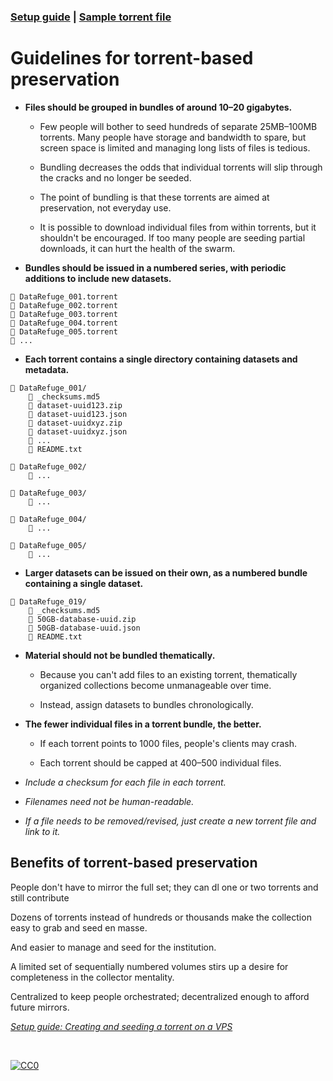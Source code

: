 ### [Setup guide](https://github.com/stevemclaugh/preservation-torrent/blob/master/Setup.md) | [Sample torrent file](https://github.com/stevemclaugh/preservation-torrent/blob/master/DataRefuge_001_test.torrent?raw=true)

# Guidelines for torrent-based preservation

- **Files should be grouped in bundles of around 10–20 gigabytes.**

  - Few people will bother to seed hundreds of separate 25MB–100MB torrents. Many people have storage and bandwidth to spare, but screen space is limited and managing long lists of files is tedious.

  - Bundling decreases the odds that individual torrents will slip through the cracks and no longer be seeded.

  - The point of bundling is that these torrents are aimed at preservation, not everyday use.

  - It is possible to download individual files from within torrents, but it shouldn't be encouraged. If too many people are seeding partial downloads, it can hurt the health of the swarm.


- **Bundles should be issued in a numbered series, with periodic additions to include new datasets.**

```
📄 DataRefuge_001.torrent
📄 DataRefuge_002.torrent
📄 DataRefuge_003.torrent
📄 DataRefuge_004.torrent
📄 DataRefuge_005.torrent
📄 ...
```

- **Each torrent contains a single directory containing datasets and metadata.**

```
📂 DataRefuge_001/
    📄 _checksums.md5
    📄 dataset-uuid123.zip
    📄 dataset-uuid123.json
    📄 dataset-uuidxyz.zip
    📄 dataset-uuidxyz.json
    📄 ...
    📄 README.txt

📂 DataRefuge_002/
    📄 ...

📂 DataRefuge_003/
    📄 ...

📂 DataRefuge_004/
    📄 ...

📂 DataRefuge_005/
    📄 ...
```

- **Larger datasets can be issued on their own, as a numbered bundle containing a single dataset.**

```
📂 DataRefuge_019/
    📄 _checksums.md5
    📄 50GB-database-uuid.zip
    📄 50GB-database-uuid.json
    📄 README.txt
```

- **Material should not be bundled thematically.**

    - Because you can't add files to an existing torrent, thematically organized collections become unmanageable over time.

    - Instead, assign datasets to bundles chronologically.

- **The fewer individual files in a torrent bundle, the better.**

    - If each torrent points to 1000 files, people's clients may crash.

    - Each torrent should be capped at 400–500 individual files.


- *Include a checksum for each file in each torrent.*

- *Filenames need not be human-readable.*

- *If a file needs to be removed/revised, just create a new torrent file and link to it.*


## Benefits of torrent-based preservation

People don't have to mirror the full set; they can dl one or two torrents and still contribute

Dozens of torrents instead of hundreds or thousands make the collection easy to grab and seed en masse.

And easier to manage and seed for the institution.

A limited set of sequentially numbered volumes stirs up a desire for completeness in the collector mentality.

Centralized to keep people orchestrated; decentralized enough to afford future mirrors.



[*Setup guide: Creating and seeding a torrent on a VPS*](Setup.md)

<!--

Tenen and Foxman paper


Precedents include LibGen/Sci-Hub, as well as the 78-DVD "kolhoz library" collection.

-->



&nbsp;


<p xmlns:dct="http://purl.org/dc/terms/" xmlns:vcard="http://www.w3.org/2001/vcard-rdf/3.0#">
  <a rel="license"
     href="http://creativecommons.org/publicdomain/zero/1.0/">
    <img src="http://i.creativecommons.org/p/zero/1.0/88x31.png" style="border-style: none;" alt="CC0" />
  </a>
</p>
